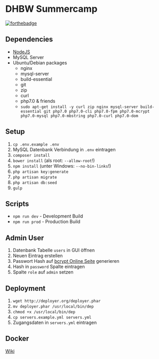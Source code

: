 # DHBW Summercamp

[![forthebadge](http://forthebadge.com/images/badges/gluten-free.svg)](http://forthebadge.com)

## Dependencies
- [NodeJS](https://nodejs.org/en/)
- MySQL Server
- Ubuntu/Debian packages
    - nginx
    - mysql-server
    - build-essential
    - git
    - zip
    - curl
    - php7.0 & friends
    - `sudo apt-get install -y curl zip nginx mysql-server build-essential git php7.0 php7.0-cli php7.0-fpm php7.0-mcrypt php7.0-mysql php7.0-mbstring php7.0-curl php7.0-dom`

## Setup
1. `cp .env.example .env`
2. MySQL Datenbank Verbindung in `.env` eintragen
3. `composer install`
4. `bower install` (als root: `--allow-root`!)
5. `npm install` (unter Windows: `--no-bin-links`!)
6. `php artisan key:generate`
7. `php artisan migrate`
8. `php artisan db:seed`
9. `gulp`

## Scripts
- `npm run dev` - Development Build
- `npm run prod` - Production Build

## Admin User
1. Datenbank Tabelle `users` in GUI öffnen
2. Neuen Eintrag erstellen
3. Passwort Hash auf [bcrypt Online Seite](https://www.dailycred.com/article/bcrypt-calculator) generieren
4. Hash in `password` Spalte eintragen
5. Spalte `role` auf `admin` setzen

## Deployment
1. `wget http://deployer.org/deployer.phar`
2. `mv deployer.phar /usr/local/bin/dep`
3. `chmod +x /usr/local/bin/dep`
4. `cp servers.example.yml servers.yml`
5. Zugangsdaten in `servers.yml` eintragen

## Docker
[Wiki](https://github.com/marc1404/DHBW-Summercamp/wiki/Docker)
